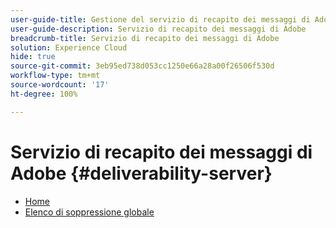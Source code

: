 ```yaml
---
user-guide-title: Gestione del servizio di recapito dei messaggi di Adobe
user-guide-description: Servizio di recapito dei messaggi di Adobe
breadcrumb-title: Servizio di recapito dei messaggi di Adobe
solution: Experience Cloud
hide: true
source-git-commit: 3eb95ed738d053cc1250e66a28a00f26506f530d
workflow-type: tm+mt
source-wordcount: '17'
ht-degree: 100%

---
```


# Servizio di recapito dei messaggi di Adobe {#deliverability-server}

* [Home](home.md)
* [Elenco di soppressione globale](global-suppression-list.md)
